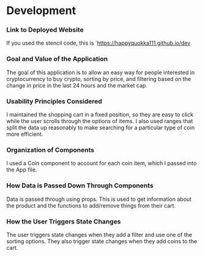 # Development

### Link to Deployed Website

If you used the stencil code, this is `https://happyquokka111.github.io/dev

### Goal and Value of the Application

The goal of this application is to allow an easy way for people interested in
cryptocurrency to buy crypto, sorting by price, and filtering based on
the change in price in the last 24 hours and the market cap.

### Usability Principles Considered

I maintained the shopping cart in a fixed position, so they are easy to click
while the user scrolls through the options of items. I also used ranges that split the data
up reasonably to make searching for a particular type of coin more efficient.

### Organization of Components

I used a Coin component to account for each coin item, which I passed into the App file.

### How Data is Passed Down Through Components

Data is passed through using props. This is used to get information about the product
and the functions to add/remove things from their cart.

### How the User Triggers State Changes

The user triggers state changes when they add a filter and use one of the sorting
options. They also trigger state changes when they add coins to the cart.
